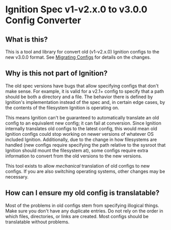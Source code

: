 Ignition Spec v1-v2.x.0 to v3.0.0 Config Converter
===================================================

## What is this?

This is a tool and library for convert old (v1-v2.x.0) Ignition configs to the
new v3.0.0 format.  See [Migrating Configs](https://github.com/coreos/ignition/blob/master/doc/migrating-configs.md) for details on the changes.

## Why is this not part of Ignition?

The old spec versions have bugs that allow specifying configs that don't make
sense. For example, it is valid for a v2.1+ config to specify that a path
should be both a directory and a file. The behavior there is defined by
Ignition's implementation instead of the spec and, in certain edge cases, by the
contents of the filesystem Ignition is operating on.

This means Ignition can't be guaranteed to automatically translate an old
config to an equivalent new config; it can fail at conversion. Since Ignition
internally translates old configs to the latest config, this would mean old
Ignition configs could stop working on newer versions of whatever OS included
Ignition. Additionally, due to the change in how filesystems are handled (new
configs require specifying the path relative to the sysroot that Ignition
should mount the filesystem at), some configs require extra information to
convert from the old versions to the new versions.

This tool exists to allow _mechanical_ translation of old configs to new
configs. If you are also switching operating systems, other changes may be
necessary.

## How can I ensure my old config is translatable?

Most of the problems in old configs stem from specifying illogical things. Make
sure you don't have any duplicate entries. Do not rely on the order in which
files, directories, or links are created. Most configs should be translatable
without problems.
